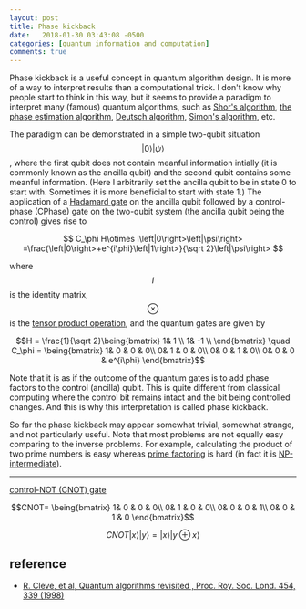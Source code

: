 ```yaml
---
layout: post
title: Phase kickback
date:   2018-01-30 03:43:08 -0500
categories: [quantum information and computation]
comments: true
---
```


Phase kickback is a useful concept in quantum algorithm design.
It is more of a way to interpret results than a computational trick.
I don't know why people start to think in this way, 
but it seems to provide a paradigm to interpret many (famous) quantum algorithms,
such as [Shor's algorithm](https://en.wikipedia.org/wiki/Shor%27s_algorithm), [the phase estimation algorithm](https://en.wikipedia.org/wiki/Quantum_phase_estimation_algorithm), [Deutsch algorithm](https://en.wikipedia.org/wiki/Deutsch%E2%80%93Jozsa_algorithm), [Simon's algorithm](https://en.wikipedia.org/wiki/Simon%27s_problem), etc.

The paradigm can be demonstrated in a simple two-qubit situation $$\left|0\right>\left|\psi\right>$$,
where the first qubit does not contain meanful information intially (it is commonly known as the ancilla qubit)
and the second qubit contains some meanful information.
(Here I arbitrarily set the ancilla qubit to be in state 0 to start with.
Sometimes it is more beneficial to start with state 1.)
The application of a [Hadamard gate](https://en.wikipedia.org/wiki/Hadamard_transform) on the ancilla qubit followed by a 
control-phase (CPhase) gate on the two-qubit system (the ancilla qubit being the control)
gives rise to

$$
C_\phi H\otimes I\left|0\right>\left|\psi\right>
=\frac{\left|0\right>+e^{i\phi}\left|1\right>}{\sqrt 2}\left|\psi\right> $$

where $$I$$ is the identity matrix, $$\otimes$$ is the [tensor product operation](https://en.wikipedia.org/wiki/Tensor_product),
and the quantum gates are given by

$$H = \frac{1}{\sqrt 2}\being{bmatrix}
1& 1 \\
1& -1 \\
\end{bmatrix} \quad
C_\phi = \being{bmatrix}
1& 0 & 0 & 0\\
0& 1 & 0 & 0\\
0& 0 & 1 & 0\\
0& 0 & 0 & e^{i\phi}
\end{bmatrix}$$

Note that it is as if the outcome of the quantum gates is to add phase factors to
the control (ancilla) qubit.
This is quite different from classical computing where the control bit remains
intact and the bit being controlled changes.
And this is why this interpretation is called phase kickback.

So far the phase kickback may appear somewhat trivial, somewhat strange,
and not particularly useful.
Note that most problems are not equally easy comparing to the inverse problems.
For example, calculating the product of two prime numbers is easy whereas
[prime factoring]() is hard (in fact it is [NP-intermediate]()).


----
[control-NOT (CNOT) gate](https://en.wikipedia.org/wiki/Controlled_NOT_gate)

$$CNOT= \being{bmatrix}
1& 0 & 0 & 0\\
0& 1 & 0 & 0\\
0& 0 & 0 & 1\\
0& 0 & 1 & 0
\end{bmatrix}$$

$$ CNOT\left|x\right>\left|y\right> = \left|x\right>\left|y\oplus x\right>$$

## reference
* [R. Cleve, et al, Quantum algorithms revisited
, Proc. Roy. Soc. Lond. 454, 339 (1998)](https://arxiv.org/pdf/quant-ph/9708016.pdf)
